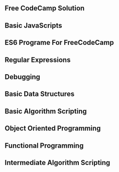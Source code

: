 ## Free CodeCamp Solution

## Basic JavaScripts
## ES6 Programe For FreeCodeCamp
## Regular Expressions
## Debugging
## Basic Data Structures
## Basic Algorithm Scripting
## Object Oriented Programming
## Functional Programming
## Intermediate Algorithm Scripting
